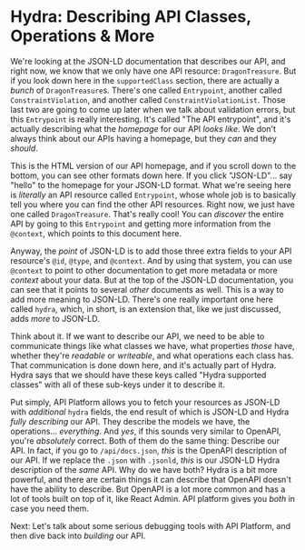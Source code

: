 # Hydra: Describing API Classes, Operations & More

We're looking at the JSON-LD documentation that describes our API, and right now, we know that we only have one API resource: `DragonTreasure`. But if you look down here in the `supportedClass` section, there are actually a *bunch* of `DragonTreasure`s. There's one called `Entrypoint`, another called `ConstraintViolation`, and another called `ConstraintViolationList`. Those last two are going to come up later when we talk about validation errors, but this `Entrypoint` is really interesting. It's called "The API entrypoint", and it's actually describing what the *homepage* for our API *looks like*. We don't always think about our APIs having a homepage, but they *can* and they *should*.

This is the HTML version of our API homepage, and if you scroll down to the bottom, you can see other formats down here. If you click "JSON-LD"... say "hello" to the homepage for your JSON-LD format. What we're seeing here is *literally* an API resource called `Entrypoint`, whose whole job is to basically tell you where you can find the other API resources. Right now, we just have one called `DragonTreasure`. That's really cool! You can *discover* the entire API by going to this `Entrypoint` and getting more information from the `@context`, which points to this document here.

Anyway, the *point* of JSON-LD is to add those three extra fields to your API resource's `@id`, `@type`, and `@context`. And by using that system, you can use `@context` to point to other documentation to get more metadata or more *context* about your data. But at the top of the JSON-LD documentation, you can see that it points to several *other* documents as well. This is a way to add more meaning to JSON-LD. There's one really important one here called `hydra`, which, in short, is an extension that, like we just discussed, adds *more* to JSON-LD.

Think about it. If we want to describe our API, we need to be able to communicate things like what classes we have, what properties *those* have, whether they're *readable* or *writeable*, and what operations each class has. That communication is done down here, and it's actually part of Hydra. Hydra says that we should have these keys called "Hydra supported classes" with all of these sub-keys under it to describe it.

Put simply, API Platform allows you to fetch your resources as JSON-LD with *additional* `hydra` fields, the end result of which is JSON-LD and Hydra *fully describing* our API. They describe the models we have, the operations... *everything*. And *yes*, if this sounds very similar to OpenAPI, you're *absolutely* correct. Both of them do the same thing: Describe our API. In fact, if you go to `/api/docs.json`, *this* is the OpenAPI description of our API. If we replace the `.json` with  `.jsonld`, *this* is our JSON-LD Hydra description of the *same* API. Why do we have both? Hydra is a bit more powerful, and there are certain things it can describe that OpenAPI doesn't have the ability to describe. But OpenAPI is a lot more common and has a lot of tools built on top of it, like React Admin. API platform gives you *both* in case you need them.

Next: Let's talk about some serious debugging tools with API Platform, and then dive back into *building* our API.
